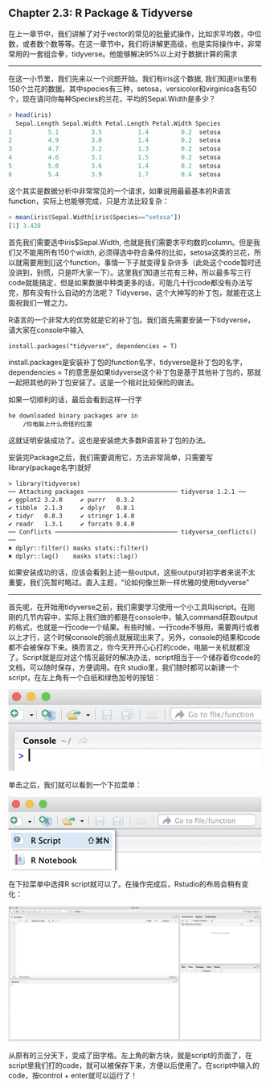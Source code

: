 

## Chapter 2.3: R Package & Tidyverse

在上一章节中，我们讲解了对于vector的常见的批量式操作，比如求平均数，中位数，或者数个数等等。在这一章节中，我们将讲解更高级，也是实际操作中，非常常用的一套组合拳，tidyverse。他能够解决95%以上对于数据计算的需求



------



在这一小节里，我们先来以一个问题开始。我们有iris这个数据, 我们知道iris里有150个兰花的数据，其中species有三种，setosa，versicolor和virginica各有50个，现在请问你每种Species的兰花，平均的Sepal.Width是多少？

```R
> head(iris)
  Sepal.Length Sepal.Width Petal.Length Petal.Width Species
1          5.1         3.5          1.4         0.2  setosa
2          4.9         3.0          1.4         0.2  setosa
3          4.7         3.2          1.3         0.2  setosa
4          4.6         3.1          1.5         0.2  setosa
5          5.0         3.6          1.4         0.2  setosa
6          5.4         3.9          1.7         0.4  setosa
```

这个其实是数据分析中非常常见的一个请求，如果说用最最基本的R语言function，实际上也能够完成，只是方法比较复杂：

```R
> mean(iris$Sepal.Width[iris$Species=="setosa"])
[1] 3.428
```

首先我们需要选中iris$Sepal.Width, 也就是我们需要求平均数的column。但是我们又不能用所有150个width, 必须得选中符合条件的比如，setosa这类的兰花，所以就需要用到[]这个function，事情一下子就变得复杂许多（此处这个code暂时还没讲到，别慌，只是吓大家一下）。这里我们知道兰花有三种，所以最多写三行code就能搞定，但是如果数据中种类更多的话，可能几十行code都没有办法写完，那有没有什么自动的方法呢？ Tidyverse，这个大神写的补丁包，就能在这上面祝我们一臂之力。

R语言的一个非常大的优势就是它的补丁包。我们首先需要安装一下tidyverse，请大家在console中输入

```
install.packages("tidyverse", dependencies = T)
```

install.packages是安装补丁包的function名字，tidyverse是补丁包的名字，dependencies = T的意思是如果tidyverse这个补丁包是基于其他补丁包的，那就一起把其他的补丁包安装了。这是一个相对比较保险的做法。

如果一切顺利的话，最后会看到这样一行字

```
he downloaded binary packages are in
	/你电脑上什么奇怪的位置
```

这就证明安装成功了。这也是安装绝大多数R语言补丁包的办法。

安装完Package之后，我们需要调用它，方法非常简单，只需要写library(package名字)就好

```
> library(tidyverse)
── Attaching packages ───────────────────────── tidyverse 1.2.1 ──
✔ ggplot2 3.2.0     ✔ purrr   0.3.2
✔ tibble  2.1.3     ✔ dplyr   0.8.1
✔ tidyr   0.8.3     ✔ stringr 1.4.0
✔ readr   1.3.1     ✔ forcats 0.4.0
── Conflicts ────────────────────────────────── tidyverse_conflicts() ──
✖ dplyr::filter() masks stats::filter()
✖ dplyr::lag()    masks stats::lag()
```

如果安装成功的话，应该会看到上述一些output，这些output对初学者来说不太重要，我们先暂时略过。直入主题，“论如何像兰斯一样优雅的使用tidyverse"



------



首先呢，在开始用tidyverse之前，我们需要学习使用一个小工具叫script。在刚刚的几节内容中，实际上我们做的都是在console中，输入command获取output的格式，也就是一行code一个结果。有些时候，一行code不够用，需要两行或者以上才行，这个时候console的弱点就展现出来了。另外，console的结果和code都不会被保存下来。换而言之，你今天开开心心打的code，电脑一关机就都没了。Script就是应对这个情况最好的解决办法，script相当于一个储存着你code的文档，可以随时保存，方便调用。在R studio里，我们随时都可以新建一个script，在左上角有一个白纸和绿色加号的按钮：

![image](https://github.com/Yuz13001/Rtutorial/blob/master/Pics/script1.png)

单击之后，我们就可以看到一个下拉菜单：

![image](https://github.com/Yuz13001/Rtutorial/blob/master/Pics/script2.png)

在下拉菜单中选择R script就可以了。在操作完成后，Rstudio的布局会稍有变化：

![image](https://github.com/Yuz13001/Rtutorial/blob/master/Pics/script3.png)

从原有的三分天下，变成了田字格。左上角的新方块，就是script的页面了，在script里我们打的code，就可以被保存下来，方便以后使用了。在script中输入的code，按control + enter就可以运行了！

